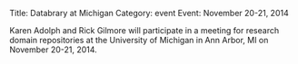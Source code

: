 Title: Databrary at Michigan
Category: event
Event: November 20-21, 2014

Karen Adolph and Rick Gilmore will participate in a meeting for research domain repositories at the University of Michigan in Ann Arbor, MI on November 20-21, 2014.
